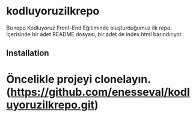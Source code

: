 # kodluyoruzilkrepo
Bu repo Kodluyoruz Front-End Eğitiminde oluşturduğumuz ilk repo. İçerisinde bir adet README dosyası, bir adet de index.html barındırıyor.

## Installation

# Öncelikle projeyi clonelayın.(https://github.com/enesseval/kodluyoruzilkrepo.git)
